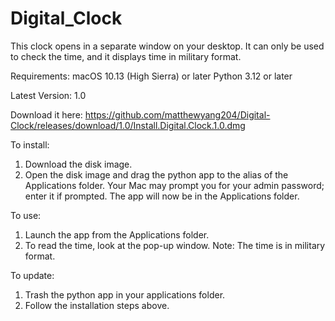 # Digital_Clock
This clock opens in a separate window on your desktop. It can only be used to check the time, and it displays time in military format.

Requirements:
macOS 10.13 (High Sierra) or later
Python 3.12 or later

Latest Version: 1.0

Download it here:
https://github.com/matthewyang204/Digital-Clock/releases/download/1.0/Install.Digital.Clock.1.0.dmg

To install:
1. Download the disk image.
2. Open the disk image and drag the python app to the alias of the Applications folder. Your Mac may prompt you for your admin password; enter it if prompted. The app will now be in the Applications folder.

To use:
1. Launch the app from the Applications folder.
2. To read the time, look at the pop-up window.
Note: The time is in military format.

To update:
1. Trash the python app in your applications folder.
2. Follow the installation steps above.
